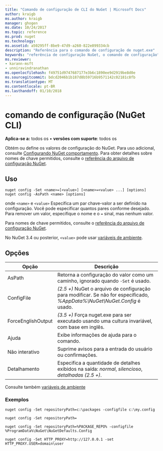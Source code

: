 ```yaml
---
title: "Comando de configuração de CLI do NuGet | Microsoft Docs"
author: kraigb
ms.author: kraigb
manager: ghogen
ms.date: 10/24/2017
ms.topic: reference
ms.prod: nuget
ms.technology: 
ms.assetid: a50295ff-8be9-47d9-a260-822e899334cb
description: "Referência para o comando de configuração de nuget.exe"
keywords: "referência de configuração NuGet, o comando de configuração"
ms.reviewer:
- karann-msft
- unniravindranathan
ms.openlocfilehash: f49751d9747687177e3b6c1890ee9d2919be8d0e
ms.sourcegitcommit: bdcd2046b1b187d8b59716b9571142c02181c8fb
ms.translationtype: MT
ms.contentlocale: pt-BR
ms.lasthandoff: 01/10/2018
---
```

# <a name="config-command-nuget-cli"></a>comando de configuração (NuGet CLI)

**Aplica-se a:** todos os &bullet; **versões com suporte**: todos os

Obtém ou define os valores de configuração do NuGet. Para uso adicional, consulte [Configurando NuGet comportamento](../consume-packages/configuring-nuget-behavior.md). Para obter detalhes sobre nomes de chave permitidos, consulte o [referência do arquivo de configuração NuGet](../Schema/nuget-config-file.md).

## <a name="usage"></a>Uso

```
nuget config -Set <name>=[<value>] [<name>=<value> ...] [options]
nuget config -AsPath <name> [options]
```

onde `<name>` e `<value>` Especifica um par chave-valor a ser definido na configuração. Você pode especificar quantos pares conforme desejado. Para remover um valor, especifique o nome e o `=` sinal, mas nenhum valor.

Para nomes de chave permitidos, consulte o [referência do arquivo de configuração NuGet](../Schema/nuget-config-file.md).

No NuGet 3.4 ou posterior, `<value>` pode usar [variáveis de ambiente](cli-ref-environment-variables.md).

## <a name="options"></a>Opções

| Opção | Descrição |
| --- | --- |
| AsPath | Retorna a configuração do valor como um caminho, ignorado quando `-Set` é usado. |
| ConfigFile | *(2.5 +)*  NuGet o arquivo de configuração para modificar. Se não for especificado, *%AppData%\NuGet\NuGet.Config* é usado. |
| ForceEnglishOutput | *(3.5 +)*  Força nuget.exe para ser executado usando uma cultura invariável, com base em inglês. |
| Ajuda | Exibe informações de ajuda para o comando. |
| Não interativo | Suprime avisos para a entrada do usuário ou confirmações. |
| Detalhamento | Especifica a quantidade de detalhes exibidos na saída: *normal*, *silencioso*, *detalhadas (2.5 +)*. |

Consulte também [variáveis de ambiente](cli-ref-environment-variables.md)

### <a name="examples"></a>Exemplos

```
nuget config -Set repositoryPath=c:\packages -configfile c:\my.config

nuget config -Set repositoryPath=

nuget config -Set repositoryPath=%PACKAGE_REPO% -configfile %ProgramData%\NuGet\NuGetDefaults.Config

nuget config -Set HTTP_PROXY=http://127.0.0.1 -set HTTP_PROXY.USER=domain\user
```
